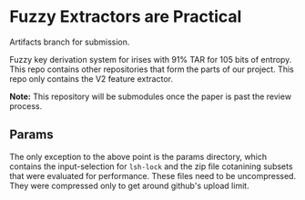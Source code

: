 # Fuzzy Extractors are Practical

Artifacts branch for submission.

Fuzzy key derivation system for irises with 91% TAR for 105 bits of entropy. This repo contains other repositories that form the parts
of our project. This repo only contains the V2 feature extractor.

**Note:** This repository will be submodules once the paper is past the review process. 

## Params
The only exception to the above point is the params directory, which contains the input-selection for `lsh-lock` and the zip file cotanining
subsets that were evaluated for performance. These files need to be uncompressed. They were compressed only to get around github's upload limit.


